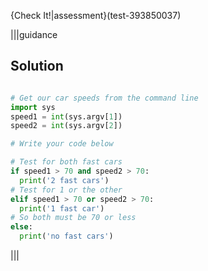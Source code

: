 {Check It!|assessment}(test-393850037)

|||guidance
## Solution
```python

# Get our car speeds from the command line
import sys
speed1 = int(sys.argv[1])
speed2 = int(sys.argv[2])

# Write your code below

# Test for both fast cars
if speed1 > 70 and speed2 > 70:
  print('2 fast cars')
# Test for 1 or the other 
elif speed1 > 70 or speed2 > 70:
  print('1 fast car')
# So both must be 70 or less
else:
  print('no fast cars')
```
|||